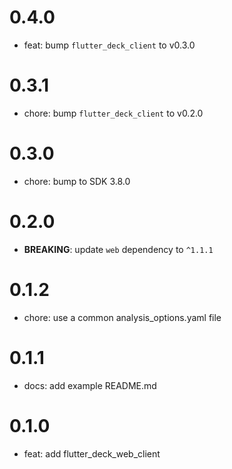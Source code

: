 # 0.4.0

- feat: bump `flutter_deck_client` to v0.3.0

# 0.3.1

- chore: bump `flutter_deck_client` to v0.2.0

# 0.3.0

- chore: bump to SDK 3.8.0

# 0.2.0

- **BREAKING**: update `web` dependency to `^1.1.1`

# 0.1.2

- chore: use a common analysis_options.yaml file

# 0.1.1

- docs: add example README.md

# 0.1.0

- feat: add flutter_deck_web_client

